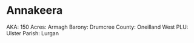 # Annakeera

AKA: 150
Acres: Armagh
Barony: Drumcree
County: Oneilland West
PLU: Ulster
Parish: Lurgan
